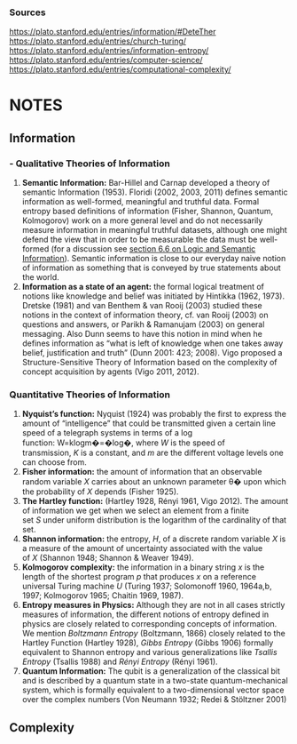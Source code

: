 
### Sources
https://plato.stanford.edu/entries/information/#DeteTher
https://plato.stanford.edu/entries/church-turing/
https://plato.stanford.edu/entries/information-entropy/
https://plato.stanford.edu/entries/computer-science/
https://plato.stanford.edu/entries/computational-complexity/




# NOTES


## Information

### - **Qualitative Theories of Information**
 1. **Semantic Information:** Bar-Hillel and Carnap developed a theory of semantic Information (1953). Floridi (2002, 2003, 2011) defines semantic information as well-formed, meaningful and truthful data. Formal entropy based definitions of information (Fisher, Shannon, Quantum, Kolmogorov) work on a more general level and do not necessarily measure information in meaningful truthful datasets, although one might defend the view that in order to be measurable the data must be well-formed (for a discussion see [section 6.6 on Logic and Semantic Information](https://plato.stanford.edu/entries/information/#LogiSemaInfo)). Semantic information is close to our everyday naive notion of information as something that is conveyed by true statements about the world.
2. **Information as a state of an agent:** the formal logical treatment of notions like knowledge and belief was initiated by Hintikka (1962, 1973). Dretske (1981) and van Benthem & van Rooij (2003) studied these notions in the context of information theory, cf. van Rooij (2003) on questions and answers, or Parikh & Ramanujam (2003) on general messaging. Also Dunn seems to have this notion in mind when he defines information as “what is left of knowledge when one takes away belief, justification and truth” (Dunn 2001: 423; 2008). Vigo proposed a Structure-Sensitive Theory of Information based on the complexity of concept acquisition by agents (Vigo 2011, 2012).

### **Quantitative Theories of Information**
1. **Nyquist’s function:** Nyquist (1924) was probably the first to express the amount of “intelligence” that could be transmitted given a certain line speed of a telegraph systems in terms of a log function: W=klogm�=�log⁡�, where _W_ is the speed of transmission, _K_ is a constant, and _m_ are the different voltage levels one can choose from.
2. **Fisher information:** the amount of information that an observable random variable _X_ carries about an unknown parameter θ� upon which the probability of _X_ depends (Fisher 1925).
3. **The Hartley function:** (Hartley 1928, Rényi 1961, Vigo 2012). The amount of information we get when we select an element from a finite set _S_ under uniform distribution is the logarithm of the cardinality of that set.
4. **Shannon information:** the entropy, _H_, of a discrete random variable _X_ is a measure of the amount of uncertainty associated with the value of _X_ (Shannon 1948; Shannon & Weaver 1949).
5. **Kolmogorov complexity:** the information in a binary string _x_ is the length of the shortest program _p_ that produces _x_ on a reference universal Turing machine _U_ (Turing 1937; Solomonoff 1960, 1964a,b, 1997; Kolmogorov 1965; Chaitin 1969, 1987).
6. **Entropy measures in Physics:** Although they are not in all cases strictly measures of information, the different notions of entropy defined in physics are closely related to corresponding concepts of information. We mention _Boltzmann Entropy_ (Boltzmann, 1866) closely related to the Hartley Function (Hartley 1928), _Gibbs Entropy_ (Gibbs 1906) formally equivalent to Shannon entropy and various generalizations like _Tsallis Entropy_ (Tsallis 1988) and _Rényi Entropy_ (Rényi 1961).
7. **Quantum Information:** The qubit is a generalization of the classical bit and is described by a quantum state in a two-state quantum-mechanical system, which is formally equivalent to a two-dimensional vector space over the complex numbers (Von Neumann 1932; Redei & Stöltzner 2001)




## Complexity



